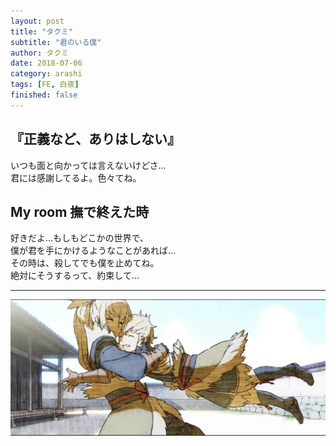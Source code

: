 ```yaml
---
layout: post
title: "タクミ"
subtitle: "君のいる僕"
author: タクミ
date: 2018-07-06
category: arashi
tags: [FE, 白夜]
finished: false
---
```


## 『正義など、ありはしない』

<p>
いつも面と向かっては言えないけどさ… <br>君には感謝してるよ。色々てね。
</p>

## My room 撫で終えた時

<p>
好きだよ…もしもどこかの世界で、<br>
僕が君を手にかけるようなことがあれば… <br> 
その時は、殺してでも僕を止めてね。<br>
絶対にそうするって、約束して…
</p>

------------------------------------------------------------------------

![タクミとキサラギ](images/20180706_takumi_kiragi.png)
